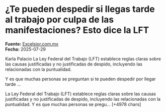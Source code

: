 # ¿Te pueden despedir si llegas tarde al trabajo por culpa de las manifestaciones? Esto dice la LFT

**Fuente:** [Excelsior.com.mx](https://www.excelsior.com.mx/trending/te-pueden-despedir-si-llegas-tarde-al-trabajo-por-culpa-de-manifestaciones/1729716)  
**Fecha:** 2025-07-29

Karla Palacio
La Ley Federal del Trabajo (LFT) establece reglas claras sobre las causas justificadas y no justificadas de despido, incluyendo las relacionadas con la puntualidad.

Y es que muchas personas se preguntan si te pueden despedir por llegar tarde …

La Ley Federal del Trabajo (LFT) establece reglas claras sobre las causas justificadas y no justificadas de despido, incluyendo las relacionadas con la puntualidad.
Y es que muchas personas se pregu… [+4978 chars]
